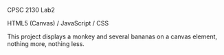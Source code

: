CPSC 2130
Lab2

HTML5 (Canvas) / JavaScript / CSS

This project displays a monkey and several bananas on a canvas element, nothing more, nothing less.